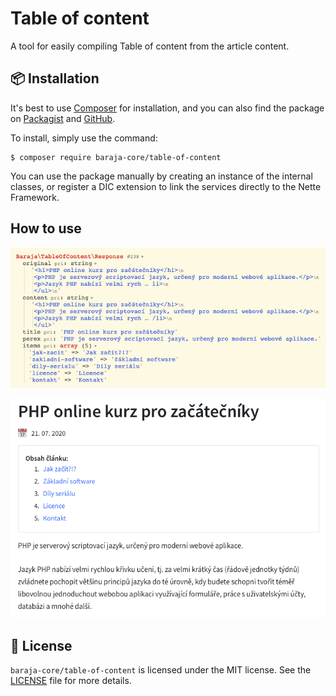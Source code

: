 Table of content
================

A tool for easily compiling Table of content from the article content.

📦 Installation
---------------

It's best to use [Composer](https://getcomposer.org) for installation, and you can also find the package on
[Packagist](https://packagist.org/packages/baraja-core/table-of-content) and
[GitHub](https://github.com/baraja-core/table-of-content).

To install, simply use the command:

```
$ composer require baraja-core/table-of-content
```

You can use the package manually by creating an instance of the internal classes, or register a DIC extension to link the services directly to the Nette Framework.

How to use
----------

![Response entity](doc/response-entity.png)

![Rendered content](doc/rendered-content.png)

📄 License
-----------

`baraja-core/table-of-content` is licensed under the MIT license. See the [LICENSE](https://github.com/baraja-core/template/blob/master/LICENSE) file for more details.
